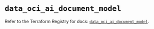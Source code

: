 # `data_oci_ai_document_model`

Refer to the Terraform Registry for docs: [`data_oci_ai_document_model`](https://registry.terraform.io/providers/hashicorp/oci/7.19.0/docs/data-sources/ai_document_model).
